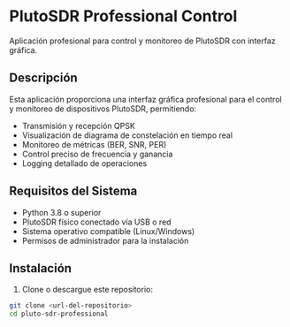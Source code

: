 # PlutoSDR Professional Control

Aplicación profesional para control y monitoreo de PlutoSDR con interfaz gráfica.

## Descripción

Esta aplicación proporciona una interfaz gráfica profesional para el control y monitoreo de dispositivos PlutoSDR, permitiendo:

- Transmisión y recepción QPSK
- Visualización de diagrama de constelación en tiempo real
- Monitoreo de métricas (BER, SNR, PER)
- Control preciso de frecuencia y ganancia
- Logging detallado de operaciones

## Requisitos del Sistema

- Python 3.8 o superior
- PlutoSDR físico conectado vía USB o red
- Sistema operativo compatible (Linux/Windows)
- Permisos de administrador para la instalación

## Instalación

1. Clone o descargue este repositorio:
```bash
git clone <url-del-repositorio>
cd pluto-sdr-professional
